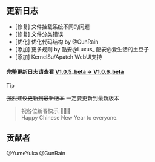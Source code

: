 ## 更新日志

* [修复] 文件挂载系统不同的问题
* [修复] 文件分类错误
* [优化] 优化代码结构 by @GunRain
* [添加] 更多规则 by 酷安@Luxus_  酷安@爱生活的土豆子
* [添加] KernelSu/Apatch WebUI支持

#### 完整更新日志请查看 [V1.0.5_beta -> V1.0.6_beta](https://github.com/YumeYuka/intelligent/commits/master/)  

> [!TIP]
> ~~强烈建议更新到最新版本~~
> 一定要更新到最新版本

> 祝各位新春快乐  🎉🎉🎉  
> Happy Chinese New Year to everyone.

## 贡献者
@YumeYuka
@GunRain